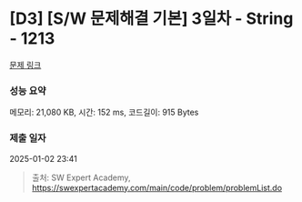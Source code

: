 # [D3] [S/W 문제해결 기본] 3일차 - String - 1213 

[문제 링크](https://swexpertacademy.com/main/code/problem/problemDetail.do?contestProbId=AV14P0c6AAUCFAYi) 

### 성능 요약

메모리: 21,080 KB, 시간: 152 ms, 코드길이: 915 Bytes

### 제출 일자

2025-01-02 23:41



> 출처: SW Expert Academy, https://swexpertacademy.com/main/code/problem/problemList.do